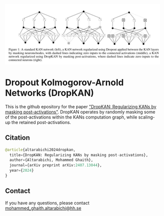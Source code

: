 <img width="1200" alt="dropkan" src="https://github.com/Ghaith81/dropkan/blob/master/DropKAN_explained.JPG">


# Dropout Kolmogorov-Arnold Networks (DropKAN) 

This is the github epository for the paper ["DropKAN: Regularizing KANs by masking post-activations"](https://arxiv.org/abs/2407.13044). DropKAN operates by randomly masking some of the post-activations within the KANs computation graph, while scaling-up the retained post-activations.
## Citation
```python
@article{altarabichi2024dropkan,
  title={DropKAN: Regularizing KANs by masking post-activations},
  author={Altarabichi, Mohammed Ghaith},
  journal={arXiv preprint arXiv:2407.13044},
  year={2024}
}
```

## Contact
If you have any questions, please contact  mohammed_ghaith.altarabichi@hh.se

